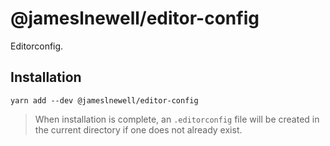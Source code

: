 # @jameslnewell/editor-config

Editorconfig.

## Installation

```
yarn add --dev @jameslnewell/editor-config
```

> When installation is complete, an `.editorconfig` file will be created in the current directory if one does not already exist.
